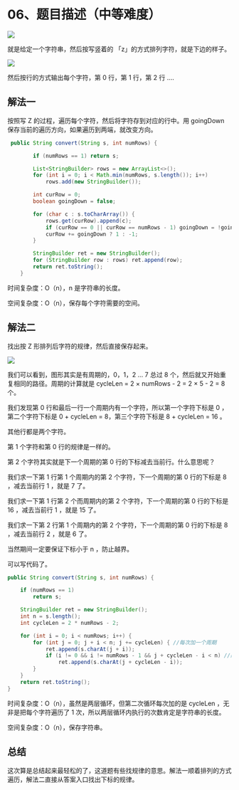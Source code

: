 # 06、题目描述（中等难度）

![](http://windliang.oss-cn-beijing.aliyuncs.com/6_zig.jpg)

就是给定一个字符串，然后按写竖着的 「z」的方式排列字符，就是下边的样子。

![](http://windliang.oss-cn-beijing.aliyuncs.com/6_1.jpg)

然后按行的方式输出每个字符，第 0 行，第 1 行，第 2 行 ....

## 解法一 

按照写 Z 的过程，遍历每个字符，然后将字符存到对应的行中。用 goingDown 保存当前的遍历方向，如果遍历到两端，就改变方向。

```java
 public String convert(String s, int numRows) {

        if (numRows == 1) return s;

        List<StringBuilder> rows = new ArrayList<>();
        for (int i = 0; i < Math.min(numRows, s.length()); i++)
            rows.add(new StringBuilder());

        int curRow = 0;
        boolean goingDown = false;

        for (char c : s.toCharArray()) {
            rows.get(curRow).append(c);
            if (curRow == 0 || curRow == numRows - 1) goingDown = !goingDown; //遍历到两端，改变方向
            curRow += goingDown ? 1 : -1;
        }

        StringBuilder ret = new StringBuilder();
        for (StringBuilder row : rows) ret.append(row);
        return ret.toString();
    }
```

时间复杂度：O（n），n 是字符串的长度。

空间复杂度：O（n），保存每个字符需要的空间。

## 解法二

找出按 Z 形排列后字符的规律，然后直接保存起来。

![](http://windliang.oss-cn-beijing.aliyuncs.com/6_3.jpg)

我们可以看到，图形其实是有周期的，0，1，2 ... 7 总过 8 个，然后就又开始重复相同的路径。周期的计算就是 cycleLen = 2 × numRows - 2 = 2 × 5 - 2 = 8 个。

我们发现第 0 行和最后一行一个周期内有一个字符，所以第一个字符下标是 0 ，第二个字符下标是 0 + cycleLen = 8，第三个字符下标是 8 + cycleLen = 16 。 

其他行都是两个字符。

第 1 个字符和第 0 行的规律是一样的。

第 2 个字符其实就是下一个周期的第 0 行的下标减去当前行。什么意思呢？

我们求一下第 1 行第 1 个周期内的第 2 个字符，下一个周期的第 0 行的下标是 8 ，减去当前行 1 ，就是 7 了。

我们求一下第 1 行第 2 个而周期内的第 2 个字符，下一个周期的第 0 行的下标是 16 ，减去当前行 1 ，就是 15 了。

我们求一下第 2 行第 1 个周期内的第 2 个字符，下一个周期的第 0 行的下标是 8 ，减去当前行 2 ，就是 6 了。

当然期间一定要保证下标小于 n ，防止越界。

可以写代码了。

```java
public String convert(String s, int numRows) {

	if (numRows == 1)
		return s;

	StringBuilder ret = new StringBuilder();
	int n = s.length();
	int cycleLen = 2 * numRows - 2;

	for (int i = 0; i < numRows; i++) {
		for (int j = 0; j + i < n; j += cycleLen) { //每次加一个周期
			ret.append(s.charAt(j + i));
			if (i != 0 && i != numRows - 1 && j + cycleLen - i < n) //除去第 0 行和最后一行
				ret.append(s.charAt(j + cycleLen - i));
		}
	}
	return ret.toString();
}
```

时间复杂度：O（n），虽然是两层循环，但第二次循环每次加的是 cycleLen ，无非是把每个字符遍历了 1 次，所以两层循环内执行的次数肯定是字符串的长度。

空间复杂度：O（n），保存字符串。

## 总结

这次算是总结起来最轻松的了，这道题有些找规律的意思。解法一顺着排列的方式遍历，解法二直接从答案入口找出下标的规律。